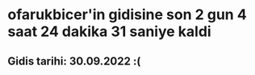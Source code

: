 # ofarukbicer'in gidisine son 2 gun 4 saat 24 dakika 31 saniye kaldi

## Gidis tarihi: 30.09.2022 :(